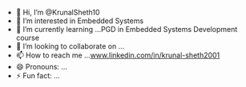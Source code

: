 - 👋 Hi, I’m @KrunalSheth10
- 👀 I’m interested in Embedded Systems
- 🌱 I’m currently learning ...PGD in Embedded Systems Development course
- 💞️ I’m looking to collaborate on ...
- 📫 How to reach me ...www.linkedin.com/in/krunal-sheth2001
- 😄 Pronouns: ...
- ⚡ Fun fact: ...

<!---
KrunalSheth10/KrunalSheth10 is a ✨ special ✨ repository because its `README.md` (this file) appears on your GitHub profile.
You can click the Preview link to take a look at your changes.
--->

